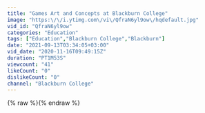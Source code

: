 ```yaml
---
title: "Games Art and Concepts at Blackburn College"
image: "https:\/\/i.ytimg.com\/vi\/QfraN6yl9ow\/hqdefault.jpg"
vid_id: "QfraN6yl9ow"
categories: "Education"
tags: ["Education","Blackburn College","Blackburn"]
date: "2021-09-13T03:34:05+03:00"
vid_date: "2020-11-16T09:49:15Z"
duration: "PT1M53S"
viewcount: "41"
likeCount: "0"
dislikeCount: "0"
channel: "Blackburn College"
---
```

{% raw %}{% endraw %}
